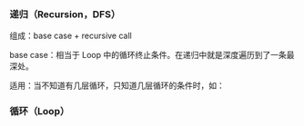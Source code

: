 ### 递归（Recursion，DFS）

组成：base case + recursive call

base case：相当于 Loop 中的循环终止条件。在递归中就是深度遍历到了一条最深处。

适用：当不知道有几层循环，只知道几层循环的条件时，如：

### 循环（Loop）

